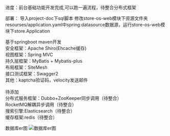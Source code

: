 进度：前台基础功能开发完成,可以跑一遍流程，待整合分布式框架

部署：
导入project-doc下sql脚本
修改store-os-web模块下资源文件夹resourses/application.yaml中spring:datasource数据源，运行store-os-web模块下store.Application

基于springboot maven开发<br>
安全框架：Apache Shiro(Ehcache缓存)<br>
视图框架：Spring MVC<br>
持久层框架：MyBatis + Mybatis-plus <br>
布局框架：SiteMesh <br>
接口测试框架：Swagger2 <br>
其他：kaptcha验证码，velocity发送邮件<br><br>
待添加<br>
分布式服务框架：Dubbo+ZooKeeper同步调用（待整合）<br>
RocketMQ解耦异步调用（待整合）<br>
搜索引擎:Elasticsearch（待整合）<br>
缓存框架:redis（待整合）<br>

数据库er图
![数据库er图](https://github.com/RyougiSHikii/v-store/blob/master/project-doc/picture/%E6%95%B0%E6%8D%AE%E5%BA%93ER%E6%80%BB%E5%9B%BE.jpg)



